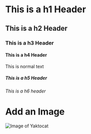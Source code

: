 # This is a h1 Header
## This is a h2 Header
### This is a h3 Header
#### This is a h4 Header
This is normal text
##### This is a h5 Header
###### This is a h6 header

# Add an Image
![Image of Yaktocat](https://octodex.github.com/images/yaktocat.png)
